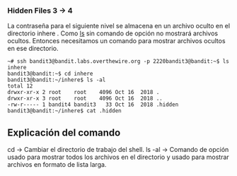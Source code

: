 ### Hidden Files 3 → 4

La contraseña para el siguiente nivel se almacena en un archivo oculto en el directorio inhere . Como [ls](https://www.tecmint.com/15-basic-ls-command-examples-in-linux/) sin comando de opción no mostrará archivos ocultos. Entonces necesitamos un comando para mostrar archivos ocultos en ese directorio.

    ~# ssh bandit3@bandit.labs.overthewire.org -p 2220bandit3@bandit:~$ ls
    inhere
    bandit3@bandit:~$ cd inhere
    bandit3@bandit:~/inhere$ ls -al
    total 12
    drwxr-xr-x 2 root    root    4096 Oct 16  2018 .
    drwxr-xr-x 3 root    root    4096 Oct 16  2018 ..
    -rw-r----- 1 bandit4 bandit3   33 Oct 16  2018 .hidden
    bandit3@bandit:~/inhere$ cat .hidden

## Explicación del comando
  cd  → Cambiar el directorio de trabajo del shell. 
  ls -al  → Comando de opción  usado  para mostrar todos los archivos en el directorio y  usado  para mostrar archivos en formato de lista larga. 
      
